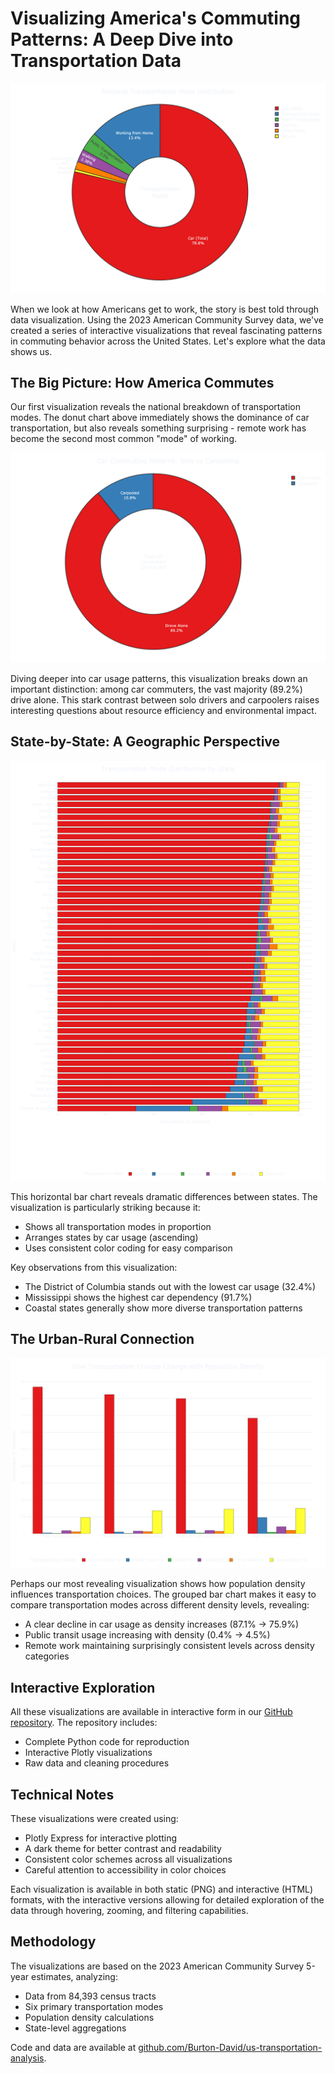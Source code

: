 # Visualizing America's Commuting Patterns: A Deep Dive into Transportation Data

![National Transportation Distribution](images/national_transportation_distribution_enhanced.png)

When we look at how Americans get to work, the story is best told through data visualization. Using the 2023 American Community Survey data, we've created a series of interactive visualizations that reveal fascinating patterns in commuting behavior across the United States. Let's explore what the data shows us.

## The Big Picture: How America Commutes

Our first visualization reveals the national breakdown of transportation modes. The donut chart above immediately shows the dominance of car transportation, but also reveals something surprising - remote work has become the second most common "mode" of working.

![Car Usage Breakdown](images/car_usage_breakdown_enhanced.png)

Diving deeper into car usage patterns, this visualization breaks down an important distinction: among car commuters, the vast majority (89.2%) drive alone. This stark contrast between solo drivers and carpoolers raises interesting questions about resource efficiency and environmental impact.

## State-by-State: A Geographic Perspective

![State Transportation Patterns](images/state_transportation_distribution_enhanced.png)

This horizontal bar chart reveals dramatic differences between states. The visualization is particularly striking because it:
- Shows all transportation modes in proportion
- Arranges states by car usage (ascending)
- Uses consistent color coding for easy comparison

Key observations from this visualization:
- The District of Columbia stands out with the lowest car usage (32.4%)
- Mississippi shows the highest car dependency (91.7%)
- Coastal states generally show more diverse transportation patterns

## The Urban-Rural Connection

![Density Impact](images/density_transportation_patterns_enhanced.png)

Perhaps our most revealing visualization shows how population density influences transportation choices. The grouped bar chart makes it easy to compare transportation modes across different density levels, revealing:

- A clear decline in car usage as density increases (87.1% → 75.9%)
- Public transit usage increasing with density (0.4% → 4.5%)
- Remote work maintaining surprisingly consistent levels across density categories

## Interactive Exploration

All these visualizations are available in interactive form in our [GitHub repository](https://github.com/Burton-David/us-transportation-analysis). The repository includes:
- Complete Python code for reproduction
- Interactive Plotly visualizations
- Raw data and cleaning procedures

## Technical Notes

These visualizations were created using:
- Plotly Express for interactive plotting
- A dark theme for better contrast and readability
- Consistent color schemes across all visualizations
- Careful attention to accessibility in color choices

Each visualization is available in both static (PNG) and interactive (HTML) formats, with the interactive versions allowing for detailed exploration of the data through hovering, zooming, and filtering capabilities.

## Methodology

The visualizations are based on the 2023 American Community Survey 5-year estimates, analyzing:
- Data from 84,393 census tracts
- Six primary transportation modes
- Population density calculations
- State-level aggregations

Code and data are available at [github.com/Burton-David/us-transportation-analysis](https://github.com/Burton-David/us-transportation-analysis).
